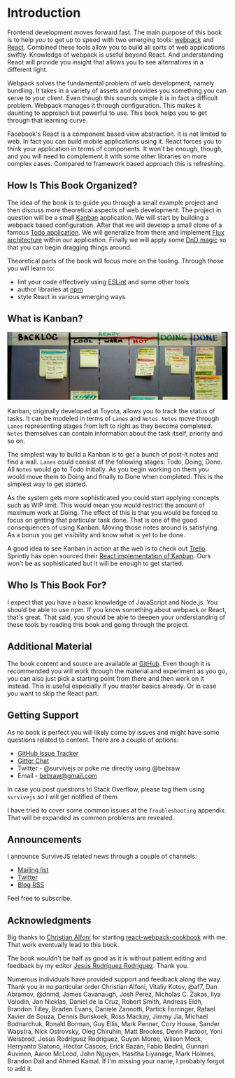 # Introduction

Frontend development moves forward fast. The main purpose of this book is to help you to get up to speed with two emerging tools: [webpack](https://webpack.github.io/) and [React](https://facebook.github.io/react/). Combined these tools allow you to build all sorts of web applications swiftly. Knowledge of webpack is useful beyond React. And understanding React will provide you insight that allows you to see alternatives in a different light.

Webpack solves the fundamental problem of web development, namely bundling. It takes in a variety of assets and provides you something you can serve to your client. Even though this sounds simple it is in fact a difficult problem. Webpack manages it through configuration. This makes it daunting to approach but powerful to use. This book helps you to get through that learning curve.

Facebook's React is a component based view abstraction. It is not limited to web. In fact you can build mobile applications using it. React forces you to think your application in terms of components. It won't be enough, though, and you will need to complement it with some other libraries on more complex cases. Compared to framework based approach this is refreshing.

## How Is This Book Organized?

The idea of the book is to guide you through a small example project and then discuss more theoretical aspects of web development. The project in question will be a small [Kanban](https://en.wikipedia.org/wiki/Kanban) application. We will start by building a webpack based configuration. After that we will develop a small clone of a famous [Todo application](http://todomvc.com/). We will generalize from there and implement [Flux architecture](http://alt.js.org/) within our application. Finally we will apply some [DnD magic](https://gaearon.github.io/react-dnd/) so that you can begin dragging things around.

Theoretical parts of the book will focus more on the tooling. Through those you will learn to:

* lint your code effectively using [ESLint](http://eslint.org/) and some other tools
* author libraries at [npm](https://www.npmjs.com/)
* style React in various emerging ways

## What is Kanban?

![Kanban by Dennis Hamilton (CC BY)](images/kanban_intro.jpg)

Kanban, originally developed at Toyota, allows you to track the status of tasks. It can be modeled in terms of `Lanes` and `Notes`. `Notes` move through `Lanes` representing stages from left to right as they become completed. `Notes` themselves can contain information about the task itself, priority and so on.

The simplest way to build a Kanban is to get a bunch of post-it notes and find a wall. `Lanes` could consist of the following stages: Todo, Doing, Done. All `Notes` would go to Todo initially. As you begin working on them you would move them to Doing and finally to Done when completed. This is the simplest way to get started.

As the system gets more sophisticated you could start applying concepts such as WIP limit. This would mean you would restrict the amount of maximum work at Doing. The effect of this is that you would be forced to focus on getting that particular task done. That is one of the good consequences of using Kanban. Moving those notes around is satisfying. As a bonus you get visibility and know what is yet to be done.

A good idea to see Kanban in action at the web is to check out [Trello](https://trello.com/). Sprintly has open sourced their [React implementation of Kanban](https://github.com/sprintly/sprintly-kanban). Ours won't be as sophisticated but it will be enough to get started.

## Who Is This Book For?

I expect that you have a basic knowledge of JavaScript and Node.js. You should be able to use npm. If you know something about webpack or React, that's great. That said, you should be able to deepen your understanding of these tools by reading this book and going through the project.

## Additional Material

The book content and source are available at [GitHub](https://github.com/survivejs/webpack_react). Even though it is recommended you will work through the material and experiment as you go, you can also just pick a starting point from there and then work on it instead. This is useful especially if you master basics already. Or in case you want to skip the React part.

## Getting Support

As no book is perfect you will likely come by issues and might have some questions related to content. There are a couple of options:

* [GitHub Issue Tracker](https://github.com/survivejs/webpack_react/issues)
* [Gitter Chat](https://gitter.im/survivejs/webpack_react)
* Twitter - @survivejs or poke me directly using @bebraw
* Email - bebraw@gmail.com

In case you post questions to Stack Overflow, please tag them using `survivejs` so I will get notified of them.

I have tried to cover some common issues at the `Troubleshooting` appendix. That will be expanded as common problems are revealed.

## Announcements

I announce SurviveJS related news through a couple of channels:

* [Mailing list](http://eepurl.com/bth1v5)
* [Twitter](https://twitter.com/survivejs)
* [Blog RSS](http://survivejs.com/atom.xml)

Feel free to subscribe.

## Acknowledgments

Big thanks to [Christian Alfoni](http://www.christianalfoni.com/) for starting [react-webpack-cookbook](https://github.com/christianalfoni/react-webpack-cookbook) with me. That work eventually lead to this book.

The book wouldn't be half as good as it is without patient editing and feedback by my editor [Jesús Rodríguez Rodríguez](https://github.com/Foxandxss). Thank you.

Numerous individuals have provided support and feedback along the way. Thank you in no particular order Christian Alfoni, Vitaliy Kotov, @af7, Dan Abramov, @dnmd, James Cavanaugh, Josh Perez, Nicholas C. Zakas, Ilya Volodin, Jan Nicklas, Daniel de la Cruz, Robert Smith, Andreas Eldh, Brandon Tilley, Braden Evans, Daniele Zannotti, Partick Forringer, Rafael Xavier de Souza, Dennis Bunskoek, Ross Mackay, Jimmy Jia, Michael Bodnarchuk, Ronald Borman, Guy Ellis, Mark Penner, Cory House, Sander Wapstra, Nick Ostrovsky, Oleg Chiruhin, Matt Brookes, Devin Pastoor, Yoni Weisbrod, Jesús Rodríguez Rodríguez, Guyon Moree, Wilson Mock, Herryanto Siatono, Héctor Cascos, Erick Bazán, Fabio Bedini, Gunnari Auvinen, Aaron McLeod, John Nguyen, Hasitha Liyanage, Mark Holmes, Brandon Dail and Ahmed Kamal. If I'm missing your name, I probably forgot to add it.

